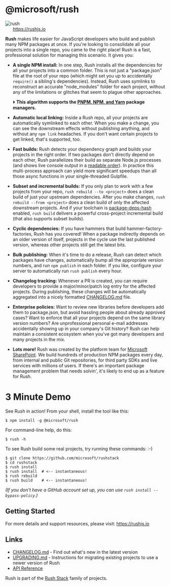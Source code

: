 # @microsoft/rush


![rush](https://github.com/microsoft/rushstack/blob/master/common/wiki-images/rush-logo.png?raw=true)
<br />
&nbsp;&nbsp;&nbsp;&nbsp;&nbsp; https://rushjs.io

<!-- ------------------------------------------------------------------ -->
<!-- Text below this line should stay in sync with the web site content -->
<!-- ------------------------------------------------------------------ -->

**Rush** makes life easier for JavaScript developers who build and publish many NPM packages at once.  If you're looking to consolidate all your projects into a single repo, you came to the right place!  Rush is a fast, professional solution for managing this scenario.  It gives you:

- **A single NPM install:** In one step, Rush installs all the dependencies for all your projects into a common folder.  This is not just a "package.json" file at the root of your repo (which might set you up to accidentally `require()` a sibling's dependencies).  Instead, Rush uses symlinks to reconstruct an accurate "node_modules" folder for each project, without any of the limitations or glitches that seem to plague other approaches.

  ⏵ **This algorithm supports the [PNPM, NPM, and Yarn](https://rushjs.io/pages/maintainer/package_managers/) package managers.**

- **Automatic local linking:** Inside a Rush repo, all your projects are automatically symlinked to each other. When you make a change, you can see the downstream effects without publishing anything, and without any `npm link` headaches.  If you don't want certain projects to get linked, that's supported, too.

- **Fast builds:** Rush detects your dependency graph and builds your projects in the right order.  If two packages don't directly depend on each other, Rush parallelizes their build as separate Node.js processes (and shows live console output in a [readable order](https://www.npmjs.com/package/@rushstack/stream-collator)).  In practice this multi-process approach can yield more significant speedups than all those async functions in your single-threaded Gulpfile.

- **Subset and incremental builds:** If you only plan to work with a few projects from your repo, `rush rebuild --to <project>` does a clean build of just your upstream dependencies.  After you make changes, `rush rebuild --from <project>` does a clean build of only the affected downstream projects.  And if your toolchain is [package-deps-hash](https://www.npmjs.com/package/@rushstack/package-deps-hash) enabled, `rush build` delivers a powerful cross-project incremental build (that also supports subset builds).

- **Cyclic dependencies:** If you have hammers that build hammer-factory-factories, Rush has you covered!  When a package indirectly depends on an older version of itself, projects in the cycle use the last published version, whereas other projects still get the latest bits.

- **Bulk publishing:** When it's time to do a release, Rush can detect which packages have changes, automatically bump all the appropriate version numbers, and run `npm publish` in each folder.  If you like, configure your server to automatically run `rush publish` every hour.

- **Changelog tracking:** Whenever a PR is created, you can require developers to provide a major/minor/patch log entry for the affected projects.  During publishing, these changes will be automatically aggregated into a nicely formatted [CHANGELOG.md](https://github.com/microsoft/rushstack/blob/master/libraries/node-core-library/CHANGELOG.md) file.

- **Enterprise policies:** Want to review new libraries before developers add them to package.json, but avoid hassling people about already approved cases?  Want to enforce that all your projects depend on the same library version numbers?  Are unprofessional personal e-mail addresses accidentally showing up in your company's Git history?  Rush can help maintain a consistent ecosystem when you've got many developers and many projects in the mix.

- **Lots more!** Rush was created by the platform team for [Microsoft SharePoint](http://aka.ms/spfx).  We build hundreds of production NPM packages every day, from internal and public Git repositories, for third party SDKs and live services with millions of users.  If there's an important package management problem that needs solvin', it's likely to end up as a feature for Rush.


# 3 Minute Demo

See Rush in action!  From your shell, install the tool like this:
```
$ npm install -g @microsoft/rush
```

For command-line help, do this:
```
$ rush -h
```

To see Rush build some real projects, try running these commands:  :-)
```
$ git clone https://github.com/microsoft/rushstack
$ cd rushstack
$ rush install
$ rush install  # <-- instantaneous!
$ rush rebuild
$ rush build    # <-- instantaneous!
```
_(If you don't have a GitHub account set up, you can use `rush install --bypass-policy`.)_


<!-- ------------------------------------------------------------------ -->
<!-- Text above this line should stay in sync with the web site content -->
<!-- ------------------------------------------------------------------ -->

## Getting Started

For more details and support resources, please visit: https://rushjs.io

## Links

- [CHANGELOG.md](
  https://github.com/microsoft/rushstack/blob/master/apps/rush/CHANGELOG.md) - Find
  out what's new in the latest version
- [UPGRADING.md](
  https://github.com/microsoft/rushstack/blob/master/apps/rush/UPGRADING.md) - Instructions
  for migrating existing projects to use a newer version of Rush
- [API Reference](https://api.rushstack.io/pages/rush-lib/)

Rush is part of the [Rush Stack](https://rushstack.io/) family of projects.

